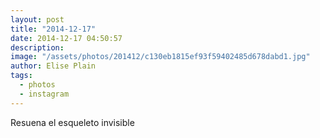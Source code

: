```yaml
---
layout: post
title: "2014-12-17"
date: 2014-12-17 04:50:57
description: 
image: "/assets/photos/201412/c130eb1815ef93f59402485d678dabd1.jpg"
author: Elise Plain
tags: 
  - photos
  - instagram
---
```


Resuena el esqueleto invisible
<p></p>
